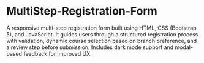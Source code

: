 # MultiStep-Registration-Form
A responsive multi-step registration form built using HTML, CSS (Bootstrap 5), and JavaScript. It guides users through a structured registration process with validation, dynamic course selection based on branch preference, and a review step before submission. Includes dark mode support and modal-based feedback for improved UX.
